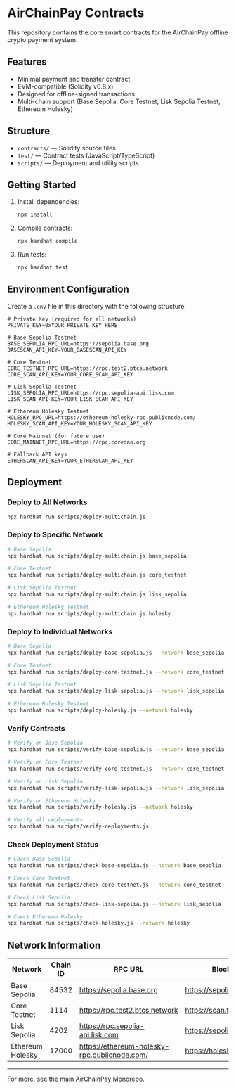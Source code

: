 # AirChainPay Contracts

This repository contains the core smart contracts for the AirChainPay offline crypto payment system.

## Features
- Minimal payment and transfer contract
- EVM-compatible (Solidity v0.8.x)
- Designed for offline-signed transactions
- Multi-chain support (Base Sepolia, Core Testnet, Lisk Sepolia Testnet, Ethereum Holesky)

## Structure
- `contracts/` — Solidity source files
- `test/` — Contract tests (JavaScript/TypeScript)
- `scripts/` — Deployment and utility scripts

## Getting Started
1. Install dependencies:
   ```bash
   npm install
   ```
2. Compile contracts:
   ```bash
   npx hardhat compile
   ```
3. Run tests:
   ```bash
   npx hardhat test
   ```

## Environment Configuration
Create a `.env` file in this directory with the following structure:

```env
# Private Key (required for all networks)
PRIVATE_KEY=0xYOUR_PRIVATE_KEY_HERE

# Base Sepolia Testnet
BASE_SEPOLIA_RPC_URL=https://sepolia.base.org
BASESCAN_API_KEY=YOUR_BASESCAN_API_KEY

# Core Testnet
CORE_TESTNET_RPC_URL=https://rpc.test2.btcs.network
CORE_SCAN_API_KEY=YOUR_CORE_SCAN_API_KEY

# Lisk Sepolia Testnet
LISK_SEPOLIA_RPC_URL=https://rpc.sepolia-api.lisk.com
LISK_SCAN_API_KEY=YOUR_LISK_SCAN_API_KEY

# Ethereum Holesky Testnet
HOLESKY_RPC_URL=https://ethereum-holesky-rpc.publicnode.com/
HOLESKY_SCAN_API_KEY=YOUR_HOLESKY_SCAN_API_KEY

# Core Mainnet (for future use)
CORE_MAINNET_RPC_URL=https://rpc.coredao.org

# Fallback API keys
ETHERSCAN_API_KEY=YOUR_ETHERSCAN_API_KEY
```

## Deployment

### Deploy to All Networks
```bash
npx hardhat run scripts/deploy-multichain.js
```

### Deploy to Specific Network
```bash
# Base Sepolia
npx hardhat run scripts/deploy-multichain.js base_sepolia

# Core Testnet
npx hardhat run scripts/deploy-multichain.js core_testnet

# Lisk Sepolia Testnet
npx hardhat run scripts/deploy-multichain.js lisk_sepolia

# Ethereum Holesky Testnet
npx hardhat run scripts/deploy-multichain.js holesky
```

### Deploy to Individual Networks
```bash
# Base Sepolia
npx hardhat run scripts/deploy-base-sepolia.js --network base_sepolia

# Core Testnet
npx hardhat run scripts/deploy-core-testnet.js --network core_testnet

# Lisk Sepolia Testnet
npx hardhat run scripts/deploy-lisk-sepolia.js --network lisk_sepolia

# Ethereum Holesky Testnet
npx hardhat run scripts/deploy-holesky.js --network holesky
```

### Verify Contracts
```bash
# Verify on Base Sepolia
npx hardhat run scripts/verify-base-sepolia.js --network base_sepolia

# Verify on Core Testnet
npx hardhat run scripts/verify-core-testnet.js --network core_testnet

# Verify on Lisk Sepolia
npx hardhat run scripts/verify-lisk-sepolia.js --network lisk_sepolia

# Verify on Ethereum Holesky
npx hardhat run scripts/verify-holesky.js --network holesky

# Verify all deployments
npx hardhat run scripts/verify-deployments.js
```

### Check Deployment Status
```bash
# Check Base Sepolia
npx hardhat run scripts/check-base-sepolia.js --network base_sepolia

# Check Core Testnet
npx hardhat run scripts/check-core-testnet.js --network core_testnet

# Check Lisk Sepolia
npx hardhat run scripts/check-lisk-sepolia.js --network lisk_sepolia

# Check Ethereum Holesky
npx hardhat run scripts/check-holesky.js --network holesky
```

## Network Information

| Network | Chain ID | RPC URL | Block Explorer | Native Currency |
|---------|----------|---------|----------------|-----------------|
| Base Sepolia | 84532 | https://sepolia.base.org | https://sepolia.basescan.org | ETH |
| Core Testnet | 1114 | https://rpc.test2.btcs.network | https://scan.test2.btcs.network | tCORE2 |
| Lisk Sepolia | 4202 | https://rpc.sepolia-api.lisk.com | https://sepolia.lisk.com | ETH |
| Ethereum Holesky | 17000 | https://ethereum-holesky-rpc.publicnode.com/ | https://holesky.etherscan.io | ETH |

---

For more, see the main [AirChainPay Monorepo](../README.md). 